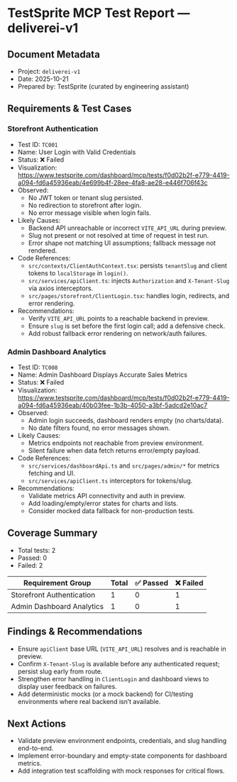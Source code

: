 # TestSprite MCP Test Report — deliverei-v1

## Document Metadata
- Project: `deliverei-v1`
- Date: 2025-10-21
- Prepared by: TestSprite (curated by engineering assistant)

## Requirements & Test Cases

### Storefront Authentication
- Test ID: `TC001`
- Name: User Login with Valid Credentials
- Status: ❌ Failed
- Visualization: https://www.testsprite.com/dashboard/mcp/tests/f0d02b2f-e779-4419-a094-fd6a45936eab/4e699b4f-28ee-4fa8-ae28-e446f706f43c
- Observed:
  - No JWT token or tenant slug persisted.
  - No redirection to storefront after login.
  - No error message visible when login fails.
- Likely Causes:
  - Backend API unreachable or incorrect `VITE_API_URL` during preview.
  - Slug not present or not resolved at time of request in test run.
  - Error shape not matching UI assumptions; fallback message not rendered.
- Code References:
  - `src/contexts/ClientAuthContext.tsx`: persists `tenantSlug` and client tokens to `localStorage` in `login()`.
  - `src/services/apiClient.ts`: injects `Authorization` and `X-Tenant-Slug` via axios interceptors.
  - `src/pages/storefront/ClientLogin.tsx`: handles login, redirects, and error rendering.
- Recommendations:
  - Verify `VITE_API_URL` points to a reachable backend in preview.
  - Ensure `slug` is set before the first login call; add a defensive check.
  - Add robust fallback error rendering on network/auth failures.

### Admin Dashboard Analytics
- Test ID: `TC008`
- Name: Admin Dashboard Displays Accurate Sales Metrics
- Status: ❌ Failed
- Visualization: https://www.testsprite.com/dashboard/mcp/tests/f0d02b2f-e779-4419-a094-fd6a45936eab/40b03fee-1b3b-4050-a3bf-5adcd2e10ac7
- Observed:
  - Admin login succeeds, dashboard renders empty (no charts/data).
  - No date filters found, no error messages shown.
- Likely Causes:
  - Metrics endpoints not reachable from preview environment.
  - Silent failure when data fetch returns error/empty payload.
- Code References:
  - `src/services/dashboardApi.ts` and `src/pages/admin/*` for metrics fetching and UI.
  - `src/services/apiClient.ts` interceptors for tokens/slug.
- Recommendations:
  - Validate metrics API connectivity and auth in preview.
  - Add loading/empty/error states for charts and lists.
  - Consider mocked data fallback for non-production tests.

## Coverage Summary
- Total tests: 2
- Passed: 0
- Failed: 2

| Requirement Group            | Total | ✅ Passed | ❌ Failed |
|-----------------------------|-------|----------|----------|
| Storefront Authentication    | 1     | 0        | 1        |
| Admin Dashboard Analytics    | 1     | 0        | 1        |

## Findings & Recommendations
- Ensure `apiClient` base URL (`VITE_API_URL`) resolves and is reachable in preview.
- Confirm `X-Tenant-Slug` is available before any authenticated request; persist slug early from route.
- Strengthen error handling in `ClientLogin` and dashboard views to display user feedback on failures.
- Add deterministic mocks (or a mock backend) for CI/testing environments where real backend isn’t available.

## Next Actions
- Validate preview environment endpoints, credentials, and slug handling end-to-end.
- Implement error-boundary and empty-state components for dashboard metrics.
- Add integration test scaffolding with mock responses for critical flows.